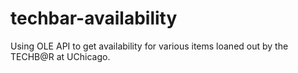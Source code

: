 # techbar-availability
Using OLE API to get availability for various items loaned out by the TECHB@R at UChicago.
